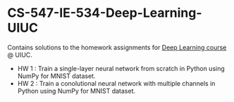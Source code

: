 # CS-547-IE-534-Deep-Learning-UIUC
Contains solutions to the homework assignments for <a href="https://courses.engr.illinois.edu/ie534/fa2019/">Deep Learning course</a> @ UIUC.
<br>
- HW 1 : Train a single-layer neural network from scratch in Python using NumPy for MNIST dataset.
- HW 2 : Train a conolutional neural network with multiple channels in Python using NumPy for MNIST dataset.
